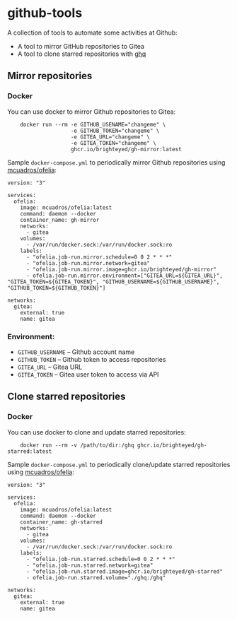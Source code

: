 # github-tools

A collection of tools to automate some activities at Github:
  * A tool to mirror GitHub repositories to Gitea
  * A tool to clone starred repositories with [ghq](https://github.com/x-motemen/ghq)
  
## Mirror repositories

### Docker
You can use docker to mirror Github repositories to Gitea:
```
    docker run --rm -e GITHUB_USENAME="changeme" \
                    -e GITHUB_TOKEN="changeme" \
                    -e GITEA_URL="changeme" \
                    -e GITEA_TOKEN="changeme" \
                    ghcr.io/brighteyed/gh-mirror:latest
```

Sample `docker-compose.yml` to periodically mirror Github repositories using [mcuadros/ofelia](https://github.com/mcuadros/ofelia):
```
version: "3"

services:
  ofelia:
    image: mcuadros/ofelia:latest
    command: daemon --docker
    container_name: gh-mirror
    networks:
      - gitea
    volumes:
      - /var/run/docker.sock:/var/run/docker.sock:ro
    labels:
      - "ofelia.job-run.mirror.schedule=0 0 2 * * *"
      - "ofelia.job-run.mirror.network=gitea"
      - "ofelia.job-run.mirror.image=ghcr.io/brighteyed/gh-mirror"
      - ofelia.job-run.mirror.environment=["GITEA_URL=${GITEA_URL}", "GITEA_TOKEN=${GITEA_TOKEN}", "GITHUB_USERNAME=${GITHUB_USERNAME}", "GITHUB_TOKEN=${GITHUB_TOKEN}"]

networks:
  gitea:
    external: true
    name: gitea
```

### Environment:
  * `GITHUB_USERNAME` – Github account name
  * `GITHUB_TOKEN` – Github token to access repositories
  * `GITEA_URL` – Gitea URL
  * `GITEA_TOKEN` – Gitea user token to access via API

## Clone starred repositories

### Docker
You can use docker to clone and update starred repositories:
```
    docker run --rm -v /path/to/dir:/ghq ghcr.io/brighteyed/gh-starred:latest
```

Sample `docker-compose.yml` to periodically clone/update starred repositories using [mcuadros/ofelia](https://github.com/mcuadros/ofelia):
```
version: "3"

services:
  ofelia:
    image: mcuadros/ofelia:latest
    command: daemon --docker
    container_name: gh-starred
    networks:
      - gitea
    volumes:
      - /var/run/docker.sock:/var/run/docker.sock:ro
    labels:
      - "ofelia.job-run.starred.schedule=0 0 2 * * *"
      - "ofelia.job-run.starred.network=gitea"
      - "ofelia.job-run.starred.image=ghcr.io/brighteyed/gh-starred"
      - ofelia.job-run.starred.volume="./ghq:/ghq"

networks:
  gitea:
    external: true
    name: gitea
```
